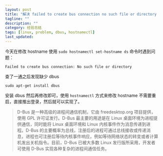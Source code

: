 ```yaml
---
layout: post
title: "解决 failed to create bus connection no such file or directory 错误"
tagline: ""
description: ""
category: 经验总结
tags: [linux, problem, dbus, hostnamectl]
last_updated:
---
```


今天在修改 hostname 使用 `sudo hostnamectl set-hostname ds` 命令时遇到问题：

    Failed to create bus connection: No such file or directory

查了一通之后发现缺少 dbus

    sudo apt-get install dbus

安装 dbus 然后再修改即可，使用 `hostnamectl` 方式来修改 hostname 不需要重启，直接推出登录，然后就可以实现了。

> D-Bus 是一种高级的进程间通信机制，它由 freedesktop.org 项目提供，使用 GPL 许可证发行。D-Bus 最主要的用途是在 Linux 桌面环境为进程提供通信，同时能将 Linux 桌面环境和 Linux 内核事件作为消息传递到进程。D-Bus 的主要概率为总线，注册后的进程可通过总线接收或传递消息，进程也可注册后等待内核事件响应，例如等待网络状态的转变或者计算机发出关机指令。目前，D-Bus 已被大多数 Linux 发行版所采用，开发者可使用 D-Bus 实现各种复杂的进程间通信任务。


